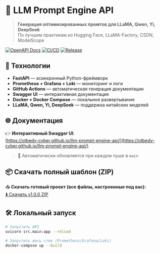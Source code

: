 # 🚀 LLM Prompt Engine API

> **Генерация оптимизированных промтов для LLaMA, Qwen, Yi, DeepSeek**  
> По лучшим практикам из Hugging Face, LLaMA-Factory, CSDN, ModelScope

[![OpenAPI Docs](https://img.shields.io/badge/OpenAPI-Docs-blue?logo=swagger)](https://otbedy-cyber.github.io/llm-prompt-engine-api/)
[![CI/CD](https://img.shields.io/github/actions/workflow/status/otbedy-cyber/llm-prompt-engine-api/update-openapi.yml?label=CI&logo=github)](https://github.com/otbedy-cyber/llm-prompt-engine-api/actions)
[![Release](https://img.shields.io/github/release/otbedy-cyber/llm-prompt-engine-api/all.svg?label=Release&logo=github)](https://github.com/otbedy-cyber/llm-prompt-engine-api/releases/tag/v1.0.0)

## 🔧 Технологии

- **FastAPI** — асинхронный Python-фреймворк
- **Prometheus + Grafana + Loki** — мониторинг и логи
- **GitHub Actions** — автоматическая генерация документации
- **Swagger UI** — интерактивная документация
- **Docker + Docker Compose** — локальное развертывание
- **LLaMA, Qwen, Yi, DeepSeek** — поддержка китайских моделей

## 🌐 Документация

👉 **Интерактивный Swagger UI**:  
[https://otbedy-cyber.github.io/llm-prompt-engine-api/](https://otbedy-cyber.github.io/llm-prompt-engine-api/)

> 🔄 Автоматически обновляется при каждом пуше в `main`

## 📦 Скачать полный шаблон (ZIP)

📥 **Скачать готовый проект (все файлы, настроенные под вас):**  
[⬇️ Скачать v1.0.0 ZIP](https://github.com/otbedy-cyber/llm-prompt-engine-api/releases/download/v1.0.0/llm-prompt-engine-api_otbedy-cyber.zip)

## 🛠️ Локальный запуск

```bash
# Запустить API
uvicorn src.main:app --reload

# Запустить весь стек (Prometheus/Grafana/Loki)
docker-compose up --build
